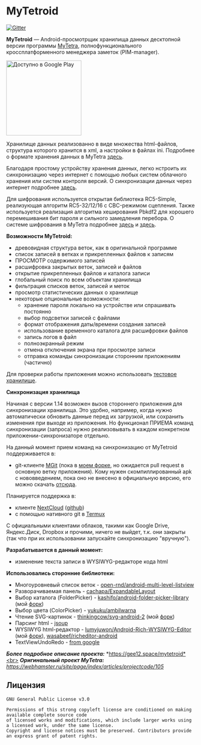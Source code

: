 # MyTetroid

[![Gitter](https://badges.gitter.im/mytetroid/community.svg)](https://gitter.im/mytetroid/community?utm_source=badge&utm_medium=badge&utm_campaign=pr-badge)

**MyTetroid** — Android-просмотрщик хранилища данных десктопной версии программы [MyTetra](https://github.com/xintrea/mytetra_dev), полнофункционального кроссплатформенного менеджера заметок (PIM-manager).

<a href='https://play.google.com/store/apps/details?id=com.gee12.mytetroid'><img alt='Доступно в Google Play' src='https://play.google.com/intl/en_us/badges/static/images/badges/ru_badge_web_generic.png' width='200'/></a>

Хранилище данных реализованно в виде множества html-файлов, структура которого хранится в xml, а настройки в файлах ini. Подробнее о формате хранения данных в MyTetra [здесь](https://webhamster.ru/site/page/index/articles/projectcode/184). 

Благодаря простому устройству хранения данных, легко нстроить их синхронизацию через интернет с помощью любых систем облачного хранения или систем контроля версий. О синхронизации данных через интернет подробнее [здесь](https://webhamster.ru/site/page/index/articles/projectcode/170).

Для шифрования используется открытая библиотека RC5-Simple, реализующая алгоритм RC5-32/12/16 c CBC-режимом сцепления. Также используется реализация алгоритма хеширования Pbkdf2 для хорошего перемешивания бит пароля и сильного замедления перебора. О системе шифрования в MyTetra подробнее [здесь](https://webhamster.ru/site/page/index/articles/projectcode/530) и [здесь](https://webhamster.ru/site/page/index/articles/projectcode/157).

**Возможности MyTetroid:**
* древовидная структура веток, как в оригинальной программе
* список записей в ветках и прикрепленных файлов к записям
* ПРОСМОТР содержимого записей
* расшифровка закрытых веток, записей и файлов
* открытие прикрепленных файлов и каталога записи
* глобальный поиск по всем объектам хранилища
* фильтрация списков веток, записей и меток
* просмотр статистических данных о хранилище
* некоторые опциональные возможности:
    * хранение пароля локально на устройстве или спрашивать постоянно
    * выбор подсветки записей с файлами
    * формат отображения даты/времени создания записей
    * использование временного каталога для расшифровки файлов
    * запись логов в файл
    * полноэкранный режим
    * отмена отключения экрана при просмотре записи
    * отправка команды синхронизации сторонним приложениям (частично)

Для проверки работы приложения можно использовать [тестовое хранилище](https://github.com/gee12/MyTetraTestData).

**Синхронизация хранилища**

Начиная с версии 1.14 возможен вызов стороннего приложения для синхронизации хранилища. Это удобно, например, когда нужно автоматически обновить данные перед их загрузкой, или сохранить изменения при выходе из приложения. Но функционал ПРИЕМА команд синхронизации (запроса) нужно реализовывать в каждом конкретном приложении-синхронизаторе отдельно.

На данный момент прием команд на синхронизацию от MyTetroid поддерживается в:
* git-клиенте [MGit](https://play.google.com/store/apps/details?id=com.manichord.mgit) (пока в [моем форке](https://github.com/gee12/MGit/tree/make-ext-command), но ожидается pull request в основную ветку приложения). Кому нужен скомпиллированный apk с нововведением, пока оно не внесено в официальную версию, его можно скачать [отсюда](https://yadi.sk/d/F7aNnR-7Ta495w).

Планируется поддержка в:
* клиенте [NextCloud](https://play.google.com/store/apps/details?id=com.nextcloud.client) ([github](https://github.com/nextcloud/android))
* с помощью нативного git в [Termux](https://play.google.com/store/apps/details?id=com.termux)

С официальными клиентами облаков, такими как Google Drive, Яндекс.Диск, Dropbox и прочими, ничего не выйдет, т.к. они закрыты (так что при их использовании запускайте синхронизацию "вручную").

**Разрабатывается в данный момент:**
* изменение текста записи в WYSIWYG-редакторе кода html


**Использовались сторонние библиотеки:**
* Многоуровневый список веток - [open-rnd/android-multi-level-listview](https://github.com/open-rnd/android-multi-level-listview)
* Разворачиваемая панель - [cachapa/ExpandableLayout](https://github.com/cachapa/ExpandableLayout)
* Выбор каталога (FolderPicker) - [kashifo/android-folder-picker-library](https://github.com/kashifo/android-folder-picker-library) (мой [форк](https://github.com/gee12/android-folder-picker-library))
* Выбор цвета (ColorPicker) - [yukuku/ambilwarna](https://github.com/yukuku/ambilwarna)
* Чтение SVG-картинок - [thinkingcow/svg-android-2](https://github.com/thinkingcow/svg-android-2) (мой [форк](https://github.com/gee12/svg-android-2))
* Парсинг html - [jsoup](https://github.com/jhy/jsoup)
* WYSIWYG html-редактор - [lumyjuwon/Android-Rich-WYSIWYG-Editor](https://github.com/lumyjuwon/Android-Rich-WYSIWYG-Editor) (мой [форк](https://github.com/gee12/Android-WYSIWYG-Editor)), [wasabeef/richeditor-android](https://github.com/wasabeef/richeditor-android)
* TextViewUndoRedo - [from google](https://issuetracker.google.com/issues/36913735#c123)


***Более подробное описание проекта:*** *https://gee12.space/mytetroid*<br>
***Оригинальный проект MyTetra:*** *https://webhamster.ru/site/page/index/articles/projectcode/105*


## Лицензия
```
GNU General Public License v3.0

Permissions of this strong copyleft license are conditioned on making available complete source code 
of licensed works and modifications, which include larger works using a licensed work, under the same license. 
Copyright and license notices must be preserved. Contributors provide an express grant of patent rights.
```
